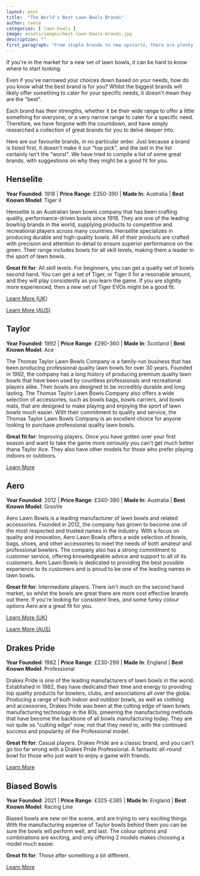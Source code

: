 ```yaml
---
layout: post
title:  "The World's Best Lawn Bowls Brands"
author: reece
categories: [ lawn-bowls ]
image: assets/images/best-lawn-bowls-brands.jpg
description: ""
first_paragraph: "From staple brands to new upstarts, there are plenty of bowls brands that are worth your attention."
---
```


If you're in the market for a new set of lawn bowls, it can be hard to know where to start looking.

Even if you've narrowed your choices down based on your needs, how do you know what the best brand is for you? Whilst the biggest brands will likely offer something to cater for your specific needs, it doesn't mean they are the "best".

Each brand has their strengths, whether it be their wide range to offer a little something for everyone, or a very narrow range to cater for a specific need. Therefore, we have forgone with the countdown, and have simply researched a collection of great brands for you to delve deeper into.

Here are our favourite brands, in no particular order. Just because a brand is listed first, it doesn't make it our "top pick", and the last in the list certainly isn't the "worst". We have tried to compile a list of some great brands, with suggestions on why they might be a good fit for you.
 
## Henselite

**Year Founded**: 1918 | **Price Range**: £350-390 | **Made In**: Australia | **Best Known Model**: Tiger II

Henselite is an Australian lawn bowls company that has been crafting quality, performance-driven bowls since 1918. They are one of the leading bowling brands in the world, supplying products to competitive and recreational players across many countries. Henselite specializes in producing durable and high-quality bowls. All of their products are crafted with precision and attention to detail to ensure superior performance on the green. Their range includes bowls for all skill levels, making them a leader in the sport of lawn bowls.

**Great fit for**: All skill levels. For beginners, you can get a quality set of bowls second hand. You can get a set of Tiger, or Tiger II for a resonable amount, and they will play consistently as you learn the game. If you are slightly more experienced, then a new set of Tiger EVOs might be a good fit.


<A href="https://www.henselite.co.uk/">Learn More (UK)</a>

<A href="https://www.henselite.com/">Learn More (AUS)</a>

## Taylor

**Year Founded**: 1992 | **Price Range**: £290-360 | **Made In**: Scotland | **Best Known Model**: Ace


The Thomas Taylor Lawn Bowls Company is a family-run business that has been producing professional quality lawn bowls for over 30 years. Founded in 1992, the company has a long history of producing premium quality lawn bowls that have been used by countless professionals and recreational players alike. Their bowls are designed to be incredibly durable and long lasting. The Thomas Taylor Lawn Bowls Company also offers a wide selection of accessories, such as bowls bags, bowls carriers, and bowls mats, that are designed to make playing and enjoying the sport of lawn bowls much easier. With their commitment to quality and service, the Thomas Taylor Lawn Bowls Company is an excellent choice for anyone looking to purchase professional quality lawn bowls.

**Great fit for**: Improving players. Once you have gotten over your first season and want to take the game more seriously you can't get much better thana Taylor Ace. They also have other models for those who prefer playing indoors or outdoors.

<A href="https://www.taylorbowls.com/">Learn More</a>

## Aero

**Year Founded**: 2012 | **Price Range**: £340-380 | **Made In**: Australia | **Best Known Model**: GrooVe

Aero Lawn Bowls is a leading manufacturer of lawn bowls and related accessories. Founded in 2012, the company has grown to become one of the most respected and trusted names in the industry. With a focus on quality and innovation, Aero Lawn Bowls offers a wide selection of bowls, bags, shoes, and other accessories to meet the needs of both amateur and professional bowlers. The company also has a strong commitment to customer service, offering knowledgeable advice and support to all of its customers. Aero Lawn Bowls is dedicated to providing the best possible experience to its customers and is proud to be one of the leading names in lawn bowls.

**Great fit for**: Intermediate players. There isn't much on the second hand market, so whilst the bowls are great there are more cost effective brands out there. If you're looking for consistent lines, and some funky colour options Aero are a great fit for you.

<a href="https://www.aerobowls.co.uk/">Learn More (UK)</a>

<a href="https://www.aerobowls.com/">Learn More (AUS)</a>

## Drakes Pride

**Year Founded**: 1982 | **Price Range**: £230-299 | **Made In**: England | **Best Known Model**: Professional

Drakes Pride is one of the leading manufacturers of lawn bowls in the world. Established in 1982, they have dedicated their time and energy to providing top quality products for bowlers, clubs, and associations all over the globe. Producing a range of both indoor and outdoor bowls, as well as clothing and accessories, Drakes Pride was been at the cutting edge of lawn bowls manufacturing technology in the 80s, pineering the manufacturing methods that have become the backbone of all bowls manufacturing today. They are not quite so "cutting edge" now, not that they need to, with the continued success and popularity of the Professional model.

**Great fit for**: Casual players. Drakes Pride are a classic brand, and you can't go too far wrong with a Drakes Pride Professional. A fantastic all-round bowl for those who just want to enjoy a game with friends.

<a href="https://www.drakespride.co.uk/">Learn More</a>

## Biased Bowls

**Year Founded**: 2021 | **Price Range**: £325-£385 | **Made In**: England | **Best Known Model**: Racing Line

Biased bowls are new on the scene, and are trying to very exciting things. With the manufacturing experise of Taylor bowls behind them you can be sure the bowls will perform well, and last. The colour options and combinations are exciting, and only offering 2 models makes choosing a model much easier.

**Great fit for**: Those after something a bit different. 

<a href="https://www.biasedbowls.com/">Learn More</a>
